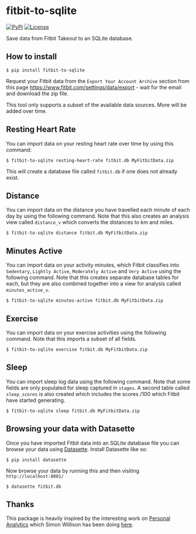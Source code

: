 # fitbit-to-sqlite

[![PyPI](https://img.shields.io/pypi/v/fitbit-to-sqlite.svg)](https://pypi.org/project/fitbit-to-sqlite/)
[![License](https://img.shields.io/badge/license-Apache%202.0-blue.svg)](https://github.com/mrphil007/fitbit-to-sqlite/blob/master/LICENSE)

Save data from Fitbit Takeout to an SQLite database.

## How to install

    $ pip install fitbit-to-sqlite

Request your Fitbit data from the `Export Your Account Archive`  section from this page https://www.fitbit.com/settings/data/export - wait for the email and download the zip file.

This tool only supports a subset of the available data sources. More will be added over time.

## Resting Heart Rate

You can import data on your resting heart rate over time by using this command:

    $ fitbit-to-sqlite resting-heart-rate fitbit.db MyFitbitData.zip

This will create a database file called `fitbit.db` if one does not already exist.

## Distance

You can import data on the distance you have travelled each minute of each day by using the following command. Note that this also creates an analysis view called `distance_v` which converts the distances to km and miles.

    $ fitbit-to-sqlite distance fitbit.db MyFitbitData.zip

## Minutes Active

You can import data on your activity minutes, which Fitbit classifies into `Sedentary`, `Lightly Active`, `Moderately Active` and `Very Active` using the following command. Note that this creates separate database tables for each, but they are also combined together into a view for analysis called `minutes_active_v`.

    $ fitbit-to-sqlite minutes-active fitbit.db MyFitbitData.zip

## Exercise

You can import data on your exercise activities using the following command. Note that this imports a subset of all fields.

    $ fitbit-to-sqlite exercise fitbit.db MyFitbitData.zip

## Sleep

You can import sleep log data using the following command. Note that some fields are only populated for sleep captured in `stages`. A second table called `sleep_scores` is also created which includes the scores /100 which Fitbit have started generating.

    $ fitbit-to-sqlite sleep fitbit.db MyFitbitData.zip

## Browsing your data with Datasette

Once you have imported Fitbit data into an SQLite database file you can browse your data using [Datasette](https://github.com/simonw/datasette). Install Datasette like so:

    $ pip install datasette

Now browse your data by running this and then visiting `http://localhost:8001/`

    $ datasette fitbit.db

## Thanks

This package is heavily inspired by the interesting work on [Personal Analytics](https://simonwillison.net/2019/Oct/7/dogsheep/) which Simon
Willison has been doing [here](https://dogsheep.github.io/).
